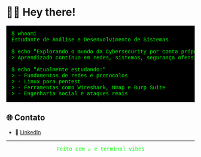 # 👩‍💻 Hey there!

<pre style="background-color: #000000; color: #00ff00; padding: 1em; font-family: 'Courier New', monospace;">
$ whoami
Estudante de Análise e Desenvolvimento de Sistemas

$ echo "Explorando o mundo da Cybersecurity por conta própria"
> Aprendizado contínuo em redes, sistemas, segurança ofensiva e defensiva

$ echo "Atualmente estudando:"
> - Fundamentos de redes e protocolos
> - Linux para pentest
> - Ferramentas como Wireshark, Nmap e Burp Suite
> - Engenharia social e ataques reais
</pre>

## 🌐 Contato

- 💼 [LinkedIn](www.linkedin.com/in/milenaprimierio)  

---

<p align="center" style="color: #00ff00; font-family: 'Courier New', monospace;">
Feito com 💚 e terminal vibes
</p>
